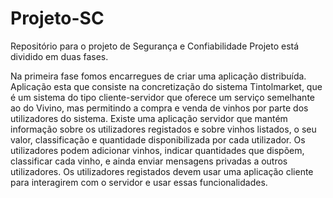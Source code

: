 # Projeto-SC
Repositório para o projeto de Segurança e Confiabilidade 
Projeto está dividido em duas fases.

Na primeira fase fomos encarregues de criar uma aplicação distribuída.
Aplicação esta que consiste na concretização do sistema Tintolmarket, que é um sistema do tipo cliente-servidor que 
oferece um serviço semelhante ao do Vivino, mas permitindo a compra e venda de vinhos por parte dos utilizadores do sistema. Existe 
uma aplicação servidor que mantém informação sobre os utilizadores registados e sobre vinhos
listados, o seu valor, classificação e quantidade disponibilizada por cada utilizador. Os utilizadores 
podem adicionar vinhos, indicar quantidades que dispõem, classificar cada vinho, e ainda enviar 
mensagens privadas a outros utilizadores. Os utilizadores registados devem usar uma aplicação 
cliente para interagirem com o servidor e usar essas funcionalidades. 
